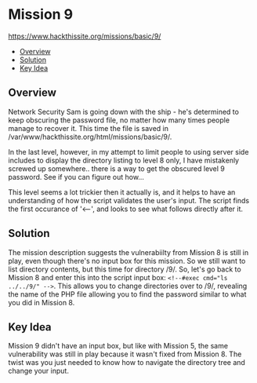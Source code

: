 # Mission 9
https://www.hackthissite.org/missions/basic/9/

- [Overview](#overview)
- [Solution](#solution)
- [Key Idea](#key-idea)

## Overview
Network Security Sam is going down with the ship - he's determined to keep
obscuring the password file, no matter how many times people manage to recover
it. This time the file is saved in
/var/www/hackthissite.org/html/missions/basic/9/.  

In the last level, however, in my attempt to limit people to using server side
includes to display the directory listing to level 8 only, I have mistakenly
screwed up somewhere.. there is a way to get the obscured level 9 password. See
if you can figure out how...  

This level seems a lot trickier then it actually is, and it helps to have an
understanding of how the script validates the user's input. The script finds the
first occurance of '<--', and looks to see what follows directly after it.  

## Solution
The mission description suggests the vulnerabiilty from Mission 8 is still in
play, even though there's no input box for this mission. So we still want to
list directory contents, but this time for directory /9/. So, let's go back to
Mission 8 and enter this into the script input box: `<!--#exec cmd="ls ../../9/"
-->`. This allows you to change directories over to /9/, revealing the name of
the PHP file allowing you to find the password similar to what you did in
Mission 8.  

## Key Idea
Mission 9 didn't have an input box, but like with Mission 5, the same
vulnerability was still in play because it wasn't fixed from Mission 8. The
twist was you just needed to know how to navigate the directory tree and change
your input.